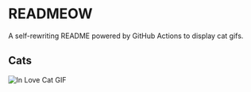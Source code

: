 # READMEOW

A self-rewriting README powered by GitHub Actions to display cat gifs.

## Cats

![In Love Cat GIF](https://media2.giphy.com/media/MDJ9IbxxvDUQM/200.gif?cid=9acd02daj7j4vurtqppxdjsbe083apmxf0xa2ts2mkv8d0k0&ep=v1_gifs_search&rid=200.gif&ct=g)
